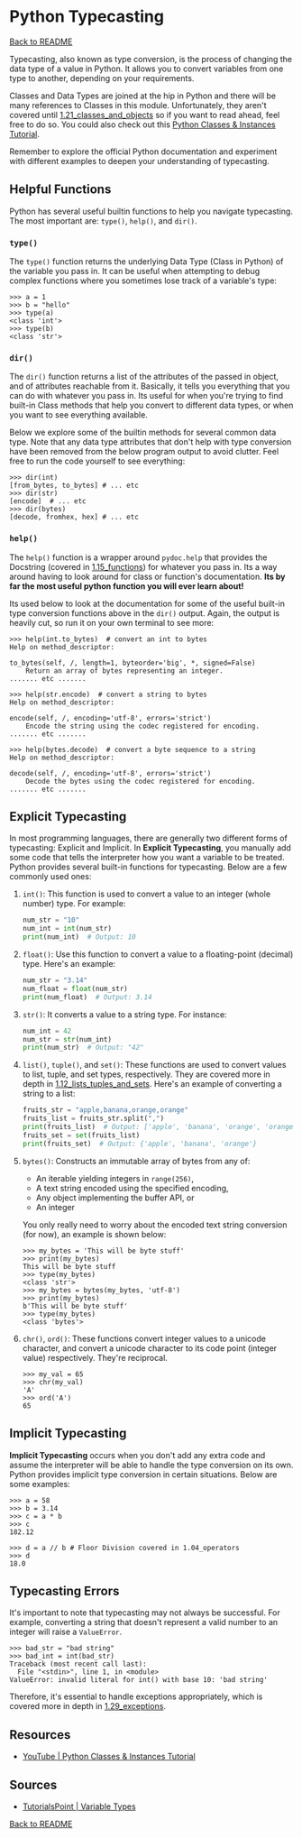 # Python Typecasting

[Back to README](README.md)

Typecasting, also known as type conversion, is the process of changing the data type of a value in Python. It allows you to convert variables from one type to another, depending on your requirements. 

Classes and Data Types are joined at the hip in Python and there will be many references to Classes in this module. Unfortunately, they aren't covered until [1.21_classes_and_objects](../1.21_classes_and_objects/README.md) so if you want to read ahead, feel free to do so. You could also check out this [Python Classes & Instances Tutorial](https://www.youtube.com/watch?v=ZDa-Z5JzLYM).

Remember to explore the official Python documentation and experiment with different examples to deepen your understanding of typecasting. 

## Helpful Functions

Python has several useful builtin functions to help you navigate typecasting. The most important are: `type()`, `help()`, and `dir()`.

### `type()`

The `type()` function returns the underlying Data Type (Class in Python) of the variable you pass in. It can be useful when attempting to debug complex functions where you sometimes lose track of a variable's type:
```python-repl
>>> a = 1
>>> b = "hello"
>>> type(a)
<class 'int'>
>>> type(b)
<class 'str'>
```

### `dir()`

The `dir()` function returns a list of the attributes of the passed in object, and of attributes reachable from it. Basically, it tells you everything that you can do with whatever you pass in. Its useful for when you're trying to find built-in Class methods that help you convert to different data types, or when you want to see everything available.

Below we explore some of the builtin methods for several common data type. Note that any data type attributes that don't help with type conversion have been removed from the below program output to avoid clutter. Feel free to run the code yourself to see everything:
```python-repl
>>> dir(int)
[from_bytes, to_bytes] # ... etc
>>> dir(str)
[encode]  # ... etc
>>> dir(bytes)
[decode, fromhex, hex] # ... etc
```

### `help()`

The `help()` function is a wrapper around `pydoc.help` that provides the Docstring (covered in [1.15_functions](../1.15_functions/functions.md)) for whatever you pass in. Its a way around having to look around for class or function's documentation. **Its by far the most useful python function you will ever learn about!**

Its used below to look at the documentation for some of the useful built-in type conversion functions above in the `dir()` output. Again, the output is heavily cut, so run it on your own terminal to see more:
```python-repl
>>> help(int.to_bytes)  # convert an int to bytes
Help on method_descriptor:

to_bytes(self, /, length=1, byteorder='big', *, signed=False)
    Return an array of bytes representing an integer.
....... etc .......

>>> help(str.encode)  # convert a string to bytes
Help on method_descriptor:

encode(self, /, encoding='utf-8', errors='strict')
    Encode the string using the codec registered for encoding.
....... etc .......

>>> help(bytes.decode)  # convert a byte sequence to a string
Help on method_descriptor:

decode(self, /, encoding='utf-8', errors='strict')
    Decode the bytes using the codec registered for encoding.
....... etc .......
```


## Explicit Typecasting

In most programming languages, there are generally two different forms of typecasting: Explicit and Implicit. In **Explicit Typecasting**, you manually add some code that tells the interpreter how you want a variable to be treated. Python provides several built-in functions for typecasting. Below are a few commonly used ones:

1. `int()`: This function is used to convert a value to an integer (whole number) type. For example:
    ```python
    num_str = "10"
    num_int = int(num_str)
    print(num_int)  # Output: 10
    ```

2. `float()`: Use this function to convert a value to a floating-point (decimal) type. Here's an example:
    ```python
    num_str = "3.14"
    num_float = float(num_str)
    print(num_float)  # Output: 3.14
    ```

3. `str()`: It converts a value to a string type. For instance:
    ```python
    num_int = 42
    num_str = str(num_int)
    print(num_str)  # Output: "42"
    ```

4. `list()`, `tuple()`, and `set()`: These functions are used to convert values to list, tuple, and set types, respectively. They are covered more in depth in [1.12_lists_tuples_and_sets](../1.12_lists_tuples_and_sets/lists_tuples_and_sets.md). Here's an example of converting a string to a list:
    ```python
    fruits_str = "apple,banana,orange,orange"
    fruits_list = fruits_str.split(",")
    print(fruits_list)  # Output: ['apple', 'banana', 'orange', 'orange']
    fruits_set = set(fruits_list)
    print(fruits_set)  # Output: {'apple', 'banana', 'orange'}
    ```
5. `bytes()`: Constructs an immutable array of bytes from any of: 
    - An iterable yielding integers in `range(256)`, 
    - A text string encoded using the specified encoding, 
    - Any object implementing the buffer API, or 
    - An integer

    You only really need to worry about the encoded text string conversion (for now), an example is shown below:
    ```python-repl
    >>> my_bytes = 'This will be byte stuff'
    >>> print(my_bytes)
    This will be byte stuff
    >>> type(my_bytes)
    <class 'str'>
    >>> my_bytes = bytes(my_bytes, 'utf-8')
    >>> print(my_bytes)
    b'This will be byte stuff'
    >>> type(my_bytes)
    <class 'bytes'>
    ```

1. `chr()`, `ord()`: These functions convert integer values to a unicode character, and convert a unicode character to its code point (integer value) respectively. They're reciprocal.
    ```python-repl
    >>> my_val = 65
    >>> chr(my_val)
    'A'
    >>> ord('A')
    65
    ```

## Implicit Typecasting

**Implicit Typecasting** occurs when you don't add any extra code and assume the interpreter will be able to handle the type conversion on its own. Python provides implicit type conversion in certain situations. Below are some examples:
```python-repl
>>> a = 58
>>> b = 3.14
>>> c = a * b
>>> c
182.12

>>> d = a // b # Floor Division covered in 1.04_operators
>>> d
18.0
```

## Typecasting Errors

It's important to note that typecasting may not always be successful. For example, converting a string that doesn't represent a valid number to an integer will raise a `ValueError`.
```python-repl
>>> bad_str = "bad string"
>>> bad_int = int(bad_str)
Traceback (most recent call last):
  File "<stdin>", line 1, in <module>
ValueError: invalid literal for int() with base 10: 'bad string'
```

Therefore, it's essential to handle exceptions appropriately, which is covered more in depth in [1.29_exceptions](../1.29_exceptions/README.md).


## Resources
- [YouTube | Python Classes & Instances Tutorial](https://www.youtube.com/watch?v=ZDa-Z5JzLYM)

## Sources
- [TutorialsPoint | Variable Types](https://www.tutorialspoint.com/python3/python_variable_types.htm)

[Back to README](README.md)
